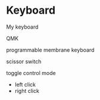 # Keyboard

My keyboard

QMK

programmable membrane keyboard

scissor switch

toggle control mode

- left click
- right click
